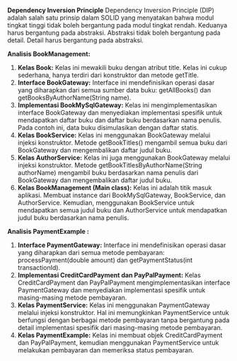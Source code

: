 **Dependency Inversion Principle**
Dependency Inversion Principle (DIP) adalah salah satu prinsip dalam SOLID yang menyatakan bahwa modul tingkat tinggi tidak boleh bergantung pada modul tingkat rendah. Keduanya harus bergantung pada abstraksi. Abstraksi tidak boleh bergantung pada detail. Detail harus bergantung pada abstraksi.

**Analisis BookManagement:**
1. **Kelas Book:**
Kelas ini mewakili buku dengan atribut title. Kelas ini cukup sederhana, hanya terdiri dari konstruktor dan metode getTitle.
3. **Interface BookGateway:**
Interface ini mendefinisikan operasi dasar yang diharapkan dari semua sumber data buku: getAllBooks() dan getBooksByAuthorName(String name).
5. **Implementasi BookMySqlGateway:**
Kelas ini mengimplementasikan interface BookGateway dan menyediakan implementasi spesifik untuk mendapatkan daftar buku dan daftar buku berdasarkan nama penulis. Pada contoh ini, data buku disimulasikan dengan daftar statis.
7. **Kelas BookService:**
Kelas ini menggunakan BookGateway melalui injeksi konstruktor. Metode getBookTitles() mengambil semua buku dari BookGateway dan mengembalikan daftar judul buku.
9. **Kelas AuthorService:**
Kelas ini juga menggunakan BookGateway melalui injeksi konstruktor. Metode getBookTitlesByAuthorName(String authorName) mengambil buku berdasarkan nama penulis dari BookGateway dan mengembalikan daftar judul buku.
11. **Kelas BookManagement (Main class):**
Kelas ini adalah titik masuk aplikasi. Membuat instance dari BookMySqlGateway, BookService, dan AuthorService. Kemudian, menggunakan BookService untuk mendapatkan semua judul buku dan AuthorService untuk mendapatkan judul buku berdasarkan nama penulis.


**Analisis PaymentExample :**
1. **Interface PaymentGateway:**
Interface ini mendefinisikan operasi dasar yang diharapkan dari semua metode pembayaran: processPayment(double amount) dan getPaymentStatus(int transactionId).
2. **Implementasi CreditCardPayment dan PayPalPayment:**
Kelas CreditCardPayment dan PayPalPayment mengimplementasikan interface PaymentGateway dan menyediakan implementasi spesifik untuk masing-masing metode pembayaran.
3. **Kelas PaymentService:**
Kelas ini menggunakan PaymentGateway melalui injeksi konstruktor. Hal ini memungkinkan PaymentService untuk berfungsi dengan berbagai metode pembayaran tanpa bergantung pada detail implementasi spesifik dari masing-masing metode pembayaran.
4. **Kelas PaymentExample:**
Kelas ini membuat objek CreditCardPayment dan PayPalPayment, kemudian menggunakan PaymentService untuk melakukan pembayaran dan memeriksa status pembayaran.